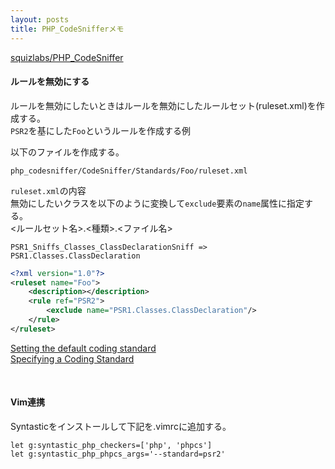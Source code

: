 ```yaml
---
layout: posts
title: PHP_CodeSnifferメモ 
---
```

[squizlabs/PHP_CodeSniffer](https://github.com/squizlabs/PHP_CodeSniffer)  

#### ルールを無効にする
ルールを無効にしたいときはルールを無効にしたルールセット(ruleset.xml)を作成する。  
`PSR2`を基にした`Foo`というルールを作成する例  

以下のファイルを作成する。

```
php_codesniffer/CodeSniffer/Standards/Foo/ruleset.xml
```

`ruleset.xml`の内容  
無効にしたいクラスを以下のように変換して`exclude`要素の`name`属性に指定する。  
\<ルールセット名\>.\<種類\>.\<ファイル名\>　　

```
PSR1_Sniffs_Classes_ClassDeclarationSniff => PSR1.Classes.ClassDeclaration
```

```xml
<?xml version="1.0"?>
<ruleset name="Foo">
    <description></description>
    <rule ref="PSR2">
        <exclude name="PSR1.Classes.ClassDeclaration"/>
    </rule>
</ruleset>
```

[Setting the default coding standard](https://github.com/squizlabs/PHP_CodeSniffer/wiki/Configuration-Options#setting-the-default-coding-standard)  
[Specifying a Coding Standard](https://github.com/squizlabs/PHP_CodeSniffer/wiki/Usage#specifying-a-coding-standard)  

<br>

#### Vim連携

Syntasticをインストールして下記を.vimrcに追加する。

```
let g:syntastic_php_checkers=['php', 'phpcs']
let g:syntastic_php_phpcs_args='--standard=psr2'
```
